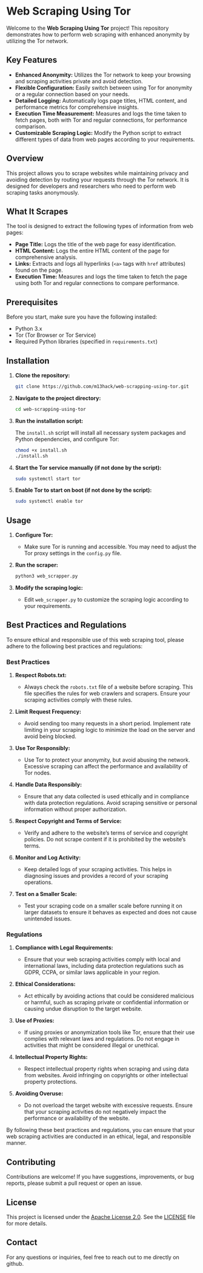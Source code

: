 # Web Scraping Using Tor

Welcome to the **Web Scraping Using Tor** project! This repository demonstrates how to perform web scraping with enhanced anonymity by utilizing the Tor network.

## Key Features

- **Enhanced Anonymity:** Utilizes the Tor network to keep your browsing and scraping activities private and avoid detection.
- **Flexible Configuration:** Easily switch between using Tor for anonymity or a regular connection based on your needs.
- **Detailed Logging:** Automatically logs page titles, HTML content, and performance metrics for comprehensive insights.
- **Execution Time Measurement:** Measures and logs the time taken to fetch pages, both with Tor and regular connections, for performance comparison.
- **Customizable Scraping Logic:** Modify the Python script to extract different types of data from web pages according to your requirements.

## Overview

This project allows you to scrape websites while maintaining privacy and avoiding detection by routing your requests through the Tor network. It is designed for developers and researchers who need to perform web scraping tasks anonymously.

## What It Scrapes

The tool is designed to extract the following types of information from web pages:

- **Page Title:** Logs the title of the web page for easy identification.
- **HTML Content:** Logs the entire HTML content of the page for comprehensive analysis.
- **Links:** Extracts and logs all hyperlinks (`<a>` tags with `href` attributes) found on the page.
- **Execution Time:** Measures and logs the time taken to fetch the page using both Tor and regular connections to compare performance.

## Prerequisites

Before you start, make sure you have the following installed:

- Python 3.x
- Tor (Tor Browser or Tor Service)
- Required Python libraries (specified in `requirements.txt`)

## Installation

1. **Clone the repository:**

   ```bash
   git clone https://github.com/m13hack/web-scrapping-using-tor.git
   ```

2. **Navigate to the project directory:**

   ```bash
   cd web-scrapping-using-tor
   ```

3. **Run the installation script:**

   The `install.sh` script will install all necessary system packages and Python dependencies, and configure Tor:

   ```bash
   chmod +x install.sh
   ./install.sh
   ```

4. **Start the Tor service manually (if not done by the script):**

   ```bash
   sudo systemctl start tor
   ```

5. **Enable Tor to start on boot (if not done by the script):**

   ```bash
   sudo systemctl enable tor
   ```

## Usage

1. **Configure Tor:**
   - Make sure Tor is running and accessible. You may need to adjust the Tor proxy settings in the `config.py` file.

2. **Run the scraper:**

   ```bash
   python3 web_scrapper.py
   ```

3. **Modify the scraping logic:**
   - Edit `web_scrapper.py` to customize the scraping logic according to your requirements.

## Best Practices and Regulations

To ensure ethical and responsible use of this web scraping tool, please adhere to the following best practices and regulations:

### **Best Practices**

1. **Respect Robots.txt:**
   - Always check the `robots.txt` file of a website before scraping. This file specifies the rules for web crawlers and scrapers. Ensure your scraping activities comply with these rules.

2. **Limit Request Frequency:**
   - Avoid sending too many requests in a short period. Implement rate limiting in your scraping logic to minimize the load on the server and avoid being blocked.

3. **Use Tor Responsibly:**
   - Use Tor to protect your anonymity, but avoid abusing the network. Excessive scraping can affect the performance and availability of Tor nodes.

4. **Handle Data Responsibly:**
   - Ensure that any data collected is used ethically and in compliance with data protection regulations. Avoid scraping sensitive or personal information without proper authorization.

5. **Respect Copyright and Terms of Service:**
   - Verify and adhere to the website’s terms of service and copyright policies. Do not scrape content if it is prohibited by the website’s terms.

6. **Monitor and Log Activity:**
   - Keep detailed logs of your scraping activities. This helps in diagnosing issues and provides a record of your scraping operations.

7. **Test on a Smaller Scale:**
   - Test your scraping code on a smaller scale before running it on larger datasets to ensure it behaves as expected and does not cause unintended issues.

### **Regulations**

1. **Compliance with Legal Requirements:**
   - Ensure that your web scraping activities comply with local and international laws, including data protection regulations such as GDPR, CCPA, or similar laws applicable in your region.

2. **Ethical Considerations:**
   - Act ethically by avoiding actions that could be considered malicious or harmful, such as scraping private or confidential information or causing undue disruption to the target website.

3. **Use of Proxies:**
   - If using proxies or anonymization tools like Tor, ensure that their use complies with relevant laws and regulations. Do not engage in activities that might be considered illegal or unethical.

4. **Intellectual Property Rights:**
   - Respect intellectual property rights when scraping and using data from websites. Avoid infringing on copyrights or other intellectual property protections.

5. **Avoiding Overuse:**
   - Do not overload the target website with excessive requests. Ensure that your scraping activities do not negatively impact the performance or availability of the website.

By following these best practices and regulations, you can ensure that your web scraping activities are conducted in an ethical, legal, and responsible manner.

## Contributing

Contributions are welcome! If you have suggestions, improvements, or bug reports, please submit a pull request or open an issue.

## License

This project is licensed under the [Apache License 2.0](https://opensource.org/licenses/Apache-2.0). See the [LICENSE](LICENSE) file for more details.

## Contact

For any questions or inquiries, feel free to reach out to me directly on github.

